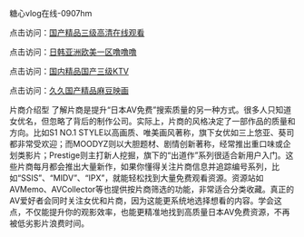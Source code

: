 糖心vlog在线-0907hm

点击访问：<a href="https://heiliaoxwd5i8.pages.dev">国产精品三级高清在线观看</a>

点击访问：<a href="https://heiliaoe8ajia.pages.dev">日韩亚洲欧美一区噜噜噜</a>

点击访问：<a href="https://heiliaoga6s9v.pages.dev">国内精品国产三级KTV</a>

点击访问：<a href="https://heiliaoow5kzm.pages.dev">久久国产精品麻豆映画</a>



片商介绍型
了解片商是提升“日本AV免费”搜索质量的另一种方式。很多人只知道女优名，但忽略了背后的制作公司。实际上，片商的风格决定了一部作品的质量和方向。比如S1 NO.1 STYLE以高画质、唯美画风著称，旗下女优如三上悠亚、葵司都非常受欢迎；而MOODYZ则以大胆题材、剧情创新著称，经常推出重口味或企划类影片；Prestige则主打新人挖掘，旗下的“出道作”系列很适合新用户入门。这些片商每月都会推出大量新作，如果你懂得关注片商信息并追踪编号系列，比如“SSIS”、“MIDV”、“IPX”，就能轻松找到大量免费观看资源。资源站如AVMemo、AVCollector等也提供按片商筛选的功能，非常适合分类收藏。真正的AV爱好者会同时关注女优和片商，因为这能更系统地选择想看的内容。学会这点，不仅能提升你的观影效率，也能更精准地找到高质量日本AV免费资源，不再被低劣影片浪费时间。

<span style="display:none;">[Canonical link]( ）</span>
